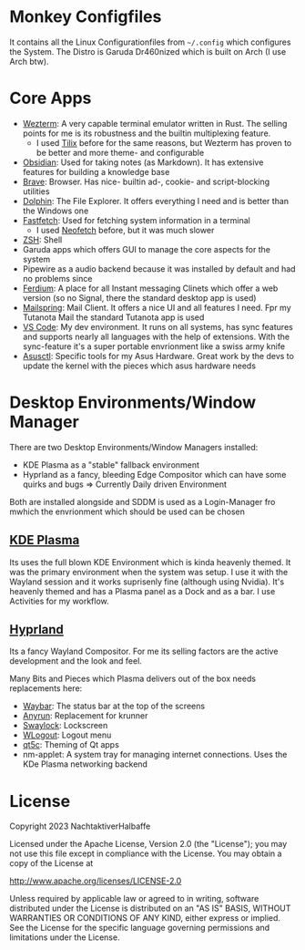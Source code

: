 # Monkey Configfiles
It contains all the Linux Configurationfiles from `~/.config` which configures the System. The Distro is Garuda Dr460nized which is built on Arch (I use Arch btw).

# Core Apps
- [Wezterm](https://github.com/wez/wezterm): A very capable terminal emulator written in Rust. The selling points for me is its robustness and the builtin multiplexing feature.
  - I used [Tilix](https://github.com/gnunn1/tilix) before for the same reasons, but Wezterm has proven to be better and more theme- and configurable
- [Obsidian](https://obsidian.md/): Used for taking notes (as Markdown). It has extensive features for building a knowledge base
- [Brave](https://brave.com/de/): Browser. Has nice- builtin ad-, cookie- and script-blocking utilities
- [Dolphin](https://apps.kde.org/de/dolphin/): The File Explorer. It offers everything I need and is better than the Windows one
- [Fastfetch](https://github.com/LinusDierheimer/fastfetch): Used for fetching system information in a terminal 
  - I used [Neofetch](https://github.com/dylanaraps/neofetch) before, but it was much slower
- [ZSH](https://www.zsh.org/): Shell
- Garuda apps which offers GUI to manage the core aspects for the system
- Pipewire as a audio backend because it was installed by default and had no problems since
- [Ferdium](https://ferdium.org/): A place for all Instant messaging Clinets which offer a web version (so no Signal, there the standard desktop app is used)
- [Mailspring](https://www.getmailspring.com/): Mail Client. It offers a nice UI and all features I need. Fpr my Tutanota Mail the standard Tutanota app is used
- [VS Code](https://code.visualstudio.com/): My dev environment. It runs on all systems, has sync features and supports nearly all languages with the help of extensions. With the sync-feature it's a super portable envrionment like a swiss army knife
- [Asusctl](https://asus-linux.org/): Specific tools for my Asus Hardware. Great work by the devs to update the kernel with the pieces which asus hardware needs

# Desktop Environments/Window Manager
There are two Desktop Environments/Window Managers installed:
- KDE Plasma as a "stable" fallback environment
- Hyprland as a fancy, bleeding Edge Compositor which can have some quirks and bugs => Currently Daily driven Environment 

Both are installed alongside and SDDM is used as a Login-Manager fro mwhich the envrionment which should be used can be chosen

## [KDE Plasma](https://kde.org/de/plasma-desktop/)
Its uses the full blown KDE Environment which is kinda heavenly themed. It was the primary environment when the system was setup. I use it with the Wayland session and it works suprisenly fine (although using Nvidia). It's heavenly themed and has a Plasma panel as a Dock and as a bar. I use Activities for my workflow.

## [Hyprland](https://hyprland.org/)
Its a fancy Wayland Compositor. For me its selling factors are the active development and the look and feel. 

Many Bits and Pieces which Plasma delivers out of the box needs replacements here:
- [Waybar](https://github.com/Alexays/Waybar): The status bar at the top of the screens
- [Anyrun](https://github.com/Kirottu/anyrun): Replacement for krunner
- [Swaylock](https://github.com/swaywm/swaylock): Lockscreen
- [WLogout](https://github.com/ArtsyMacaw/wlogout): Logout menu
- [qt5c](https://github.com/desktop-app/qt5ct): Theming of Qt apps
- nm-applet: A system tray for managing internet connections. Uses the KDe Plasma networking backend

# License
Copyright 2023 NachtaktiverHalbaffe

Licensed under the Apache License, Version 2.0 (the "License");
you may not use this file except in compliance with the License.
You may obtain a copy of the License at

  http://www.apache.org/licenses/LICENSE-2.0

Unless required by applicable law or agreed to in writing, software
distributed under the License is distributed on an "AS IS" BASIS,
WITHOUT WARRANTIES OR CONDITIONS OF ANY KIND, either express or implied.
See the License for the specific language governing permissions and
limitations under the License.
